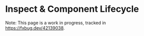 # Inspect & Component Lifecycle

Note: This page is a work in progress, tracked in https://fxbug.dev/42139038.
